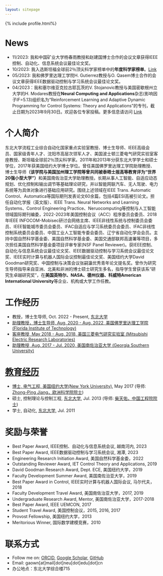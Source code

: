 ```yaml
---
layout: sitepage
---
```


[comment]: # (Insert my picture)
{% include profile.html%}

[comment]: # (Insert my resume below)

# News
* 11/2023: 我和中国矿业大学杨春雨教授和赵建国博士合作的会议文章获得IEEE控制、自动化、信息系统会议最佳论文奖。
* 10/2023: 我入选斯坦福全球前2％顶尖科学家榜单中的<strong>年度科学家榜单</strong>。[Link](https://elsevier.digitalcommonsdata.com/datasets/btchxktzyw/6?trk=public_post_comment-text)
* 05/2023: 我和佛罗里达理工学院H. Gutierrez教授与O. Qasem博士合作的会议文章获得IEEE数据驱动控制与学习系统会议最佳论文奖。
* 04/2023：我和塞尔维亚克拉古耶瓦茨的V. Stojanovic教授与美国密歇根州立大学的H. Modares教授在<strong>Neural Computing and Applications</strong>杂志(影响因子IF=5.13)组织名为“Reinforcement Learning and Adaptive Dynamic Programming for Control Systems: Theory and Applications”的专刊，截止日期为2023年9月30日。欢迎各位专家投稿。更多信息请访问 [Link](https://www.springer.com/journal/521/updates/24044564)


# 个人简介
东北大学流程工业综合自动化国家重点实验室教授、博士生导师、IEEE高级会员、国家级青年人才、沈阳市高层次领军人才、美国波士顿三菱电气研究实验室客座教授、斯坦福全球前2％顶尖科学家。2011年和2013年分获东北大学学士和硕士学位，2017年获美国纽约大学博士学位。曾任美国佛罗里达理工学院助理教授、博士生导师<strong>（该学院与美国加州理工学院等曾共同被泰晤士报高等教育评为“世界20强小型大学”）</strong>和美国南佐治亚大学助理教授。长期从事人工智能、自适应动态规划、优化控制和输出调节等基础理论研究，并以智能网联汽车、无人驾驶、电力系统等为具体对象进行基础应用研究。围绕上述领域在IEEE Trans. Automatic Control、Automatica等国际期刊发表论文60余篇，包括4篇ESI高被引论文。担任自动化学报（英文版）、IEEE Trans. Neural Networks and Learning Systems、Control Engineering Practice、Neruocomputing等控制与人工智能领域国际期刊编委，2022-2023年美国控制会议（ACC）程序委员会委员、2018年IEEE INFOCOM-Mobisec研讨会网络主席、IEEE非线性系统与控制委员会委员、IEEE智能城市委员会委员、IFAC自适应与学习系统委员会委员、IFAC非线性控制系统委员会委员、中国工业人工智能专委会委员、辽宁省自动化学会会员。主持中国自然科学基金委、美国自然科学基金委、美国交通部联邦高速署等项目，多次担任美国自然科学基金委项目评审专家(NSF Panel Reviewer)。获IEEE控制、自动化与信息系统会议最佳论文奖、IEEE数据驱动控制与学习系统会议最佳论文奖、IEEE实时计算与机器人国际会议控制最佳论文奖、美国纽约大学David Goodman研究奖、中国控制与决策会议张嗣瀛优秀青年论文提名奖。曾作为研究生导师指导来自亚洲、北美和非洲的博士硕士研究生多名，指导学生曾获该系“研究生卓越研究奖”，在<strong>美国英特尔、NASA、德州仪器、科威特American International University</strong>等企业、机构或大学工作任教。

# 工作经历
* 教授，博士生导师, Oct. 2022 - Present, <a href="http://www.neu.edu.cn">东北大学 
* 助理教授，博士生导师, Aug. 2020 - Aug. 2022, <a href="http://www.fit.edu">美国佛罗里达理工学院 (Florida Institute of Technology)
* 客座教授, May 2018 - Aug. 2018, <a href="http://www.merl.com">美国三菱电气研究实验室 (Mitsubishi Electric Research Laboratories)
* 助理教授, Aug. 2017 - Jul. 2020, <a href="http://www.georgiasouthern.edu">美国南佐治亚大学 (Georgia Southern University)
  
# 教育经历
* 博士, 电气工程, <a href="http://www.nyu.edu">美国纽约大学(New York University)</a>, May 2017 (导师: <a href="http://engineering.nyu.edu/people/zhong-ping-jiang">Zhong-Ping Jiang，欧洲科学院院士</a>)
* 硕士, 控制理论与控制工程, <a href="http://www.neu.edu.cn/">东北大学</a>, Jul. 2013 (导师: <a href="http://www.ise.neu.edu.cn/2019/0109/c1432a8406/page.htm">柴天佑，中国工程院院士</a>)
* 学士, 自动化, <a href="http://www.neu.edu.cn">东北大学</a>, Jul. 2011

# 奖励与荣誉

* Best Paper Award, IEEE控制、自动化与信息系统会议, 越南河内, 2023  
* Best Paper Award, IEEE数据驱动控制与学习系统会议, 湘潭, 2023
* Engineering Research Initiation Award, 美国自然科学基金委，2022
* Outstanding Reviewer Award, IET Control Theory and Applications, 2019
* David Goodman Research Award, Dept. ECE, 美国纽约大学，2019
* Faculty Development Summer Award, 美国南佐治亚大学，2019
* Best Paper Award in Control, IEEE实时计算与机器人国际会议, 马尔代夫，2018
* Faculty Development Travel Award, 美国南佐治亚大学，2017, 2019
* Undergraduate Research Award, Mentor, 美国南佐治亚大学，2017-2018
* Best Paper Award, IEEE UEMCON, 2017
* Student Travel Award, 美国控制会议，2015, 2016, 2017 
* Provost Fellowship, 美国纽约大学，2013 
* Meritorious Winner, 国际数学建模竞赛，2010
  
# 联系方式
* Follow me on:
[ORCID](https://orcid.org/0000-0001-7921-018X),
[Google Scholar](https://scholar.google.com/citations?user=XNYwzswAAAAJ&hl),
[GitHub](https://github.com/WeinanGao/)
* Email: gaown[at]mail[dot]neu[dot]edu[dot]cn
* 办公地点：东北大学综合楼715

